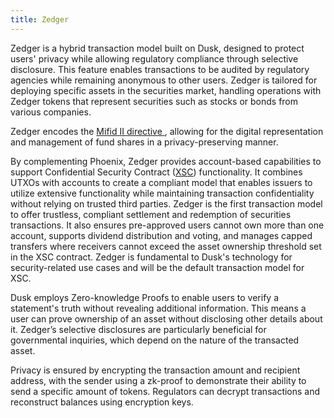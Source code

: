 ```yaml
---
title: Zedger
---
```

Zedger is a hybrid transaction model built on Dusk, designed to protect users' privacy while allowing regulatory compliance through selective disclosure. This feature enables transactions to be audited by regulatory agencies while remaining anonymous to other users. Zedger is tailored for deploying specific assets in the securities market, handling operations with Zedger tokens that represent securities such as stocks or bonds from various companies.

Zedger encodes the <a href="https://eur-lex.europa.eu/legal-content/EN/TXT/?uri=celex%3A32014L0065" target="_blank"> Mifid II directive </a>, allowing for the digital representation and management of fund shares in a privacy-preserving manner.

By complementing Phoenix, Zedger provides account-based capabilities to support Confidential Security Contract (<a href="https://dusk.network/use-cases/confidential-security-tokens/" target="_blank">XSC</a>) functionality. It combines UTXOs with accounts to create a compliant model that enables issuers to utilize extensive functionality while maintaining transaction confidentiality without relying on trusted third parties. Zedger is the first transaction model to offer trustless, compliant settlement and redemption of securities transactions. It also ensures pre-approved users cannot own more than one account, supports dividend distribution and voting, and manages capped transfers where receivers cannot exceed the asset ownership threshold set in the XSC contract. Zedger is fundamental to Dusk's technology for security-related use cases and will be the default transaction model for XSC.

Dusk employs Zero-knowledge Proofs to enable users to verify a statement's truth without revealing additional information. This means a user can prove ownership of an asset without disclosing other details about it. Zedger’s selective disclosures are particularly beneficial for governmental inquiries, which depend on the nature of the transacted asset.

Privacy is ensured by encrypting the transaction amount and recipient address, with the sender using a zk-proof to demonstrate their ability to send a specific amount of tokens. Regulators can decrypt transactions and reconstruct balances using encryption keys.

